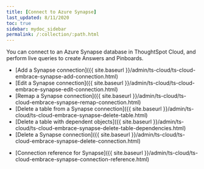 ```yaml
---
title: [Connect to Azure Synapse]
last_updated: 8/11/2020
toc: true
sidebar: mydoc_sidebar
permalink: /:collection/:path.html
---
```

You can connect to an Azure Synapse database in ThoughtSpot Cloud, and perform live queries to create Answers and Pinboards.

- [Add a Synapse connection]({{ site.baseurl }}/admin/ts-cloud/ts-cloud-embrace-synapse-add-connection.html)
- [Edit a Synapse connection]({{ site.baseurl }}/admin/ts-cloud/ts-cloud-embrace-synapse-edit-connection.html)
- [Remap a Synapse connection]({{ site.baseurl }}/admin/ts-cloud/ts-cloud-embrace-synapse-remap-connection.html)
- [Delete a table from a Synapse connection]({{ site.baseurl }}/admin/ts-cloud/ts-cloud-embrace-synapse-delete-table.html)
- [Delete a table with dependent objects]({{ site.baseurl }}/admin/ts-cloud/ts-cloud-embrace-synapse-delete-table-dependencies.html)
- [Delete a Synapse connection]({{ site.baseurl }}/admin/ts-cloud/ts-cloud-embrace-synapse-delete-connection.html)
<!-- - [Best Practices for Synapse connections]({{ site.baseurl }}/admin/ts-cloud/ts-cloud-embrace-synapse-best-practices.html) -->
- [Connection reference for Synapse]({{ site.baseurl }}/admin/ts-cloud/ts-cloud-embrace-synapse-connection-reference.html)
